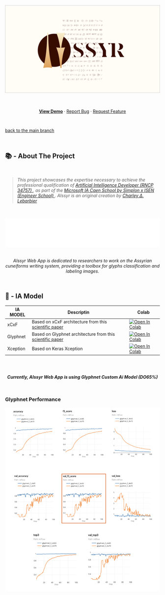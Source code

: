 <a name="readme-top"></a>

<!-- PROJECT LOGO -->
<br />
<div align="center">
  <a href="https://github.com/CharleyDL/Aissyr">
    <img src="asset/aissyr_logo_git.png" alt="Logo">
  </a>

  <br />

  <p align="center">
    <br/>
    <br/>
    <a href="https://www.youtube.com/watch?v=7oSaOvixXqQ"><strong>View Demo</strong></a>
    ·
    <a href="https://github.com/CharleyDL/Aissyr/issues">Report Bug</a>
    ·
    <a href="https://github.com/CharleyDL/Aissyr/issues">Request Feature</a>
  </p>
</div>

<br/>

<!-- TABLE OF CONTENTS -->
<p align="left"><a href="https://github.com/CharleyDL/Aissyr/tree/main">back to the main branch</a></p>

<br/>

<!-- ABOUT THE PROJECT -->

## 📚 - About The Project

<br/>

<blockquote>
  <p>
    <em>
      This project showcases the expertise necessary to achieve the professional qualification of 
        <a href="https://www.francecompetences.fr/recherche/rncp/34757">
          Artificial Intelligence Developer (RNCP 34757)
        </a>
      , as part of the 
        <a href="https://isen-caen.fr/ecole-ia-microsoft-by-simplon-et-isen-ouest/">
          Microsoft IA Caen School by Simplon x ISEN (Engineer School)
        </a>. 
      AIssyr is an original creation by 
        <a href="https://www.linkedin.com/in/charleylebarbier/">
          Charley ∆. Lebarbier
        </a>
    </em>
  </p>
</blockquote>

<br/>
<br/>

<div align="center">
    <img src="asset/hook.svg" alt="empower assyrian cuneiform research you with new AI toolkit companion">
</div>

<br/>

<p align="center">
  <em>
    AIssyr Web App is dedicated to researchers to work on the Assyrian 
    cuneiforms writing system, providing a toolbox for glyphs classification and labeling images.
  </em>
</p>

<br/>

## 🤖 - IA Model

| IA MODEL | Descriptin                                                                                                                  | Colab                                                                                                                                                                                          |
| -------- | --------------------------------------------------------------------------------------------------------------------------- | ---------------------------------------------------------------------------------------------------------------------------------------------------------------------------------------------- |
| xCxF     | Based on xCxF architecture from this [scientific paper](https://iopscience.iop.org/article/10.1088/1742-6596/1235/1/012063) | [![Open In Colab](https://colab.research.google.com/assets/colab-badge.svg)](https://githubtocolab.com/CharleyDL/Aissyr/blob/Model/model/model_xCxF/model_xCxF_INITIAL_22Glyphs.ipynb)         |
| Glyphnet | Based on Glyphnet architecture from this [scientific paper](https://ieeexplore.ieee.org/document/9528382)                   | [![Open In Colab](https://colab.research.google.com/assets/colab-badge.svg)](https://githubtocolab.com/CharleyDL/Aissyr/blob/Model/model/model_glyphnet/model_glyphnet_INITIAL_22GLYPHS.ipynb) |
| Xception | Based on Keras Xception                                                                                                     | [![Open In Colab](https://colab.research.google.com/assets/colab-badge.svg)](https://githubtocolab.com/CharleyDL/Aissyr/blob/Model/model/model_xception/model_Xception_INITIAL_22GLYPHS.ipynb) |

<br />
<br />

<p align="center">
  <b>
    <em>
    Currently, AIssyr Web App is using Glyphnet Custom Ai Model (DO65%)
    </em>
  </b>
</p>

<br>

### Glyphnet Performance

<img src="asset/glyphnet_perf.png" 
     style="display: block;
            margin-left: auto;
            margin-right: auto;">
